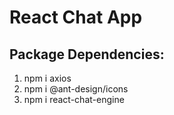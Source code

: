 # React Chat App

## Package Dependencies:

1. npm i axios
2. npm i @ant-design/icons
3. npm i react-chat-engine
